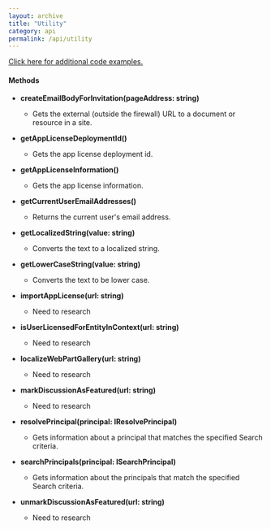 ```yaml
---
layout: archive
title: "Utility"
category: api
permalink: /api/utility
---
```

[Click here for additional code examples.](/examples/utility)

#### Methods

* **createEmailBodyForInvitation(pageAddress: string)**
    * Gets the external (outside the firewall) URL to a document or resource in a site.

* **getAppLicenseDeploymentId()**
    * Gets the app license deployment id.

* **getAppLicenseInformation()**
    * Gets the app license information.

* **getCurrentUserEmailAddresses()**
    * Returns the current user's email address.

* **getLocalizedString(value: string)**
    * Converts the text to a localized string.

* **getLowerCaseString(value: string)**
    * Converts the text to be lower case.

* **importAppLicense(url: string)**
    * Need to research

* **isUserLicensedForEntityInContext(url: string)**
    * Need to research

* **localizeWebPartGallery(url: string)**
    * Need to research

* **markDiscussionAsFeatured(url: string)**
    * Need to research

* **resolvePrincipal(principal: IResolvePrincipal)**
    * Gets information about a principal that matches the specified Search criteria.

* **searchPrincipals(principal: ISearchPrincipal)**
    * Gets information about the principals that match the specified Search criteria.

* **unmarkDiscussionAsFeatured(url: string)**
    * Need to research